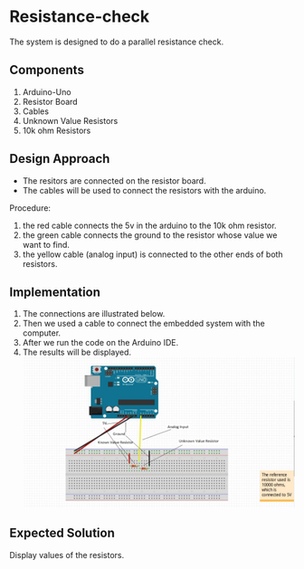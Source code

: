 # Resistance-check

The system is designed to do a parallel resistance check.

## Components

1. Arduino-Uno
2. Resistor Board
3. Cables
4. Unknown Value Resistors
5. 10k ohm Resistors

## Design Approach

- The resitors are connected on the resistor board.
- The cables will be used to connect the resistors with the arduino.

Procedure:
1. the red cable connects the 5v in the arduino to the 10k ohm resistor.
2. the green cable connects the ground to the resistor whose value we want to find.
3. the yellow cable (analog input) is connected to the other ends of both resistors.

## Implementation

1. The connections are illustrated below.
2. Then we used a cable to connect the embedded system with the computer.
3. After we run the code on the Arduino IDE.
4. The results will be displayed.
![Resistance Check](./images/ResistanceCheck.png)

## Expected Solution
Display values of the resistors.
